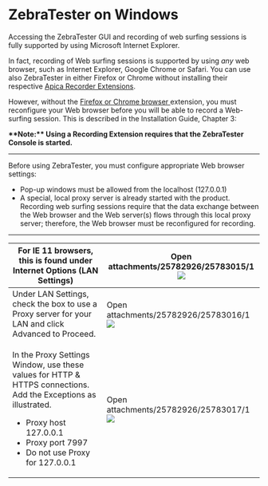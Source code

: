# ZebraTester on Windows

Accessing the ZebraTester GUI and recording of web surfing sessions is fully supported by using Microsoft Internet Explorer.

In fact, recording of Web surfing sessions is supported by using _any_ web browser, such as Internet Explorer, Google Chrome or Safari. You can use also ZebraTester in either Firefox or Chrome without installing their respective [Apica Recorder Extensions](https://apica-kb.atlassian.net/wiki/spaces/DAZT/pages/4620878/Download+the+Extension).

However, without the [Firefox or Chrome browser ](https://apica-kb.atlassian.net/wiki/spaces/DAZT/pages/4620878/Download+the+Extension)extension, you must reconfigure your Web browser before you will be able to record a Web-surfing session. This is described in the Installation Guide, Chapter 3:

**\*\*Note:\*\* Using a Recording Extension requires that the ZebraTester Console is started.**

***

Before using ZebraTester, you must configure appropriate Web browser settings:

* Pop-up windows must be allowed from the localhost (127.0.0.1)
* A special, local proxy server is already started with the product. Recording web surfing sessions require that the data exchange between the Web browser and the Web server(s) flows through this local proxy server; therefore, the Web browser must be reconfigured for recording.

***

| For IE 11 browsers, this is found under Internet Options (LAN Settings)                                                                                                                                                          | Open attachments/25782926/25783015/1![](blob:https://apica-kb.atlassian.net/c33a1432-8fae-4a53-a03a-2b7b9bd1b01f#media-blob-url=true\&id=ab808baa-847f-4455-9192-a50c8973c0ee\&collection=contentId-4620840\&contextId=4620840\&width=412\&height=518\&alt=) |
| -------------------------------------------------------------------------------------------------------------------------------------------------------------------------------------------------------------------------------- | ------------------------------------------------------------------------------------------------------------------------------------------------------------------------------------------------------------------------------------------------------------ |
| Under LAN Settings, check the box to use a Proxy server for your LAN and click Advanced to Proceed.                                                                                                                              | Open attachments/25782926/25783016/1![](blob:https://apica-kb.atlassian.net/55ad7071-8192-4e14-8331-f292f8790123#media-blob-url=true\&id=5d6e1059-512c-4a94-8a24-899e9f9a4359\&collection=contentId-4620840\&contextId=4620840\&width=383\&height=330\&alt=) |
| <p>In the Proxy Settings Window, use these values for HTTP &#x26; HTTPS connections. Add the Exceptions as illustrated.</p><ul><li>Proxy host 127.0.0.1</li><li>Proxy port 7997</li><li>Do not use Proxy for 127.0.0.1</li></ul> | Open attachments/25782926/25783017/1![](blob:https://apica-kb.atlassian.net/49fa9d18-d045-4d30-a1b2-75a152835212#media-blob-url=true\&id=09e55c29-63de-426a-ad85-61843e20fdbe\&collection=contentId-4620840\&contextId=4620840\&width=400\&height=421\&alt=) |

&#x20;

&#x20;

&#x20;

&#x20;
